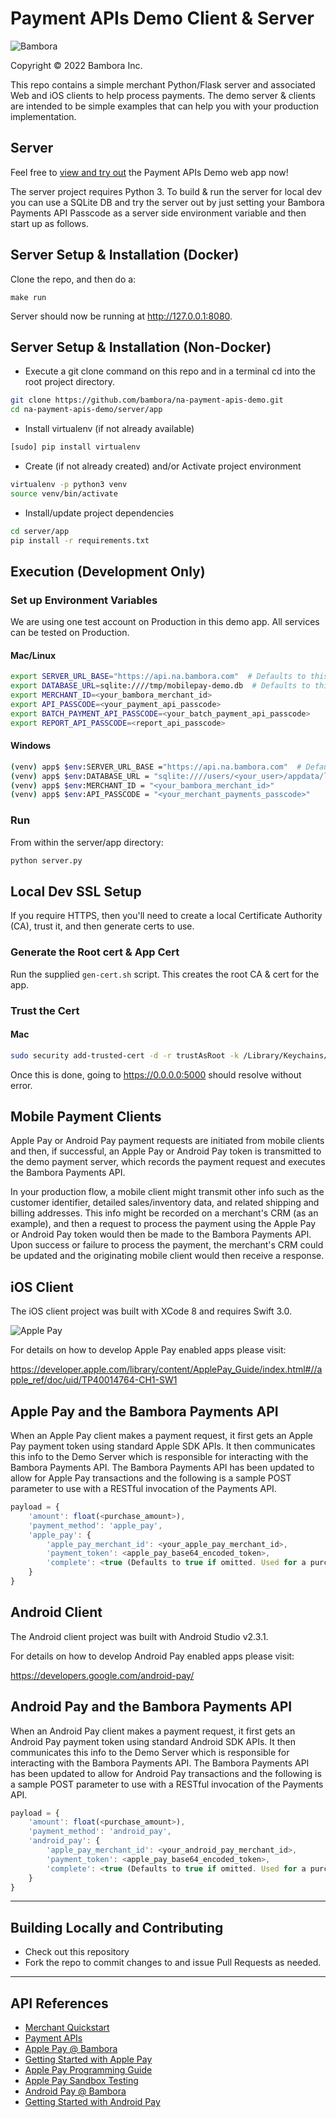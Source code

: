 # Payment APIs Demo Client & Server

![Bambora](https://cdn.na.bambora.com/resources/logos/bambora-logo180x92.png)

Copyright © 2022 Bambora Inc.

This repo contains a simple merchant Python/Flask server and associated Web and iOS clients to help process payments.
The demo server & clients are intended to be simple examples that can help you with your production implementation.

## Server

Feel free to [view and try out](https://demo.na.bambora.com) the Payment APIs Demo web app now!

The server project requires Python 3. To build & run the server for local dev you can use a SQLite DB and
try the server out by just setting your Bambora Payments API Passcode as a server side environment variable
and then start up as follows.

## Server Setup & Installation (Docker)

Clone the repo, and then do a:

```shell
make run
```

Server should now be running at <http://127.0.0.1:8080>.

## Server Setup & Installation (Non-Docker)

* Execute a git clone command on this repo and in a terminal cd into the root project directory.

```bash
git clone https://github.com/bambora/na-payment-apis-demo.git
cd na-payment-apis-demo/server/app
```

* Install virtualenv (if not already available)

```bash
[sudo] pip install virtualenv
```

* Create (if not already created) and/or Activate project environment

```bash
virtualenv -p python3 venv
source venv/bin/activate
```

* Install/update project dependencies

```bash
cd server/app
pip install -r requirements.txt
```

## Execution (Development Only)

### Set up Environment Variables

We are using one test account on Production in this demo app. All services can be tested on Production.

#### Mac/Linux

```bash
export SERVER_URL_BASE="https://api.na.bambora.com"  # Defaults to this and can be omitted
export DATABASE_URL=sqlite:////tmp/mobilepay-demo.db  # Defaults to this and can be omitted
export MERCHANT_ID=<your_bambora_merchant_id>
export API_PASSCODE=<your_payment_api_passcode>
export BATCH_PAYMENT_API_PASSCODE=<your_batch_payment_api_passcode>
export REPORT_API_PASSCODE=<report_api_passcode>
```

#### Windows

```bash
(venv) app$ $env:SERVER_URL_BASE ="https://api.na.bambora.com"  # Defaults to this and can be omitted
(venv) app$ $env:DATABASE_URL = "sqlite:////users/<your_user>/appdata/local/temp/mobilepay-demo.db"
(venv) app$ $env:MERCHANT_ID = "<your_bambora_merchant_id>"
(venv) app$ $env:API_PASSCODE = "<your_merchant_payments_passcode>"
```

### Run

From within the server/app directory:

```bash
python server.py
```

## Local Dev SSL Setup

If you require HTTPS, then you'll need to create a local Certificate Authority (CA), trust it,
and then generate certs to use.

### Generate the Root cert & App Cert

Run the supplied `gen-cert.sh` script.  This creates the root CA & cert for the app.

### Trust the Cert

#### Mac

```bash
sudo security add-trusted-cert -d -r trustAsRoot -k /Library/Keychains/System.keychain server/app/domain.crt
```

Once this is done, going to <https://0.0.0.0:5000> should resolve without error.

## Mobile Payment Clients

Apple Pay or Android Pay payment requests are initiated from mobile clients and then, if successful, an Apple Pay or
Android Pay token is transmitted to the demo payment server, which records the payment request and executes the Bambora
Payments API.

In your production flow, a mobile client might transmit other info such as the customer identifier,
detailed sales/inventory data, and related shipping and billing addresses. This info might be recorded
on a merchant's CRM (as an example), and then a request to process the payment using the Apple Pay or
Android Pay token would then be made to the Bambora Payments API. Upon success or failure to process
the payment, the merchant's CRM could be updated and the originating mobile client would then receive a response.

## iOS Client

The iOS client project was built with XCode 8 and requires Swift 3.0.

![Apple Pay](https://developer.apple.com/assets/elements/icons/apple-pay/apple-pay.svg)

For details on how to develop Apple Pay enabled apps please visit:

<https://developer.apple.com/library/content/ApplePay_Guide/index.html#//apple_ref/doc/uid/TP40014764-CH1-SW1>

## Apple Pay and the Bambora Payments API

When an Apple Pay client makes a payment request, it first gets an Apple Pay payment token using standard Apple SDK
APIs. It then communicates this info to the Demo Server which is responsible for interacting with the
Bambora Payments API. The Bambora Payments API has been updated to allow for Apple Pay transactions
and the following is a sample POST parameter to use with a RESTful invocation of the Payments API.

```javascript
payload = {
    'amount': float(<purchase_amount>),
    'payment_method': 'apple_pay',
    'apple_pay': {
        'apple_pay_merchant_id': <your_apple_pay_merchant_id>,
        'payment_token': <apple_pay_base64_encoded_token>,
        'complete': <true (Defaults to true if omitted. Used for a purchase) | false (Used for a Pre-Auth.)>
    }
}
```

## Android Client

The Android client project was built with Android Studio v2.3.1.

For details on how to develop Android Pay enabled apps please visit:

<https://developers.google.com/android-pay/>

## Android Pay and the Bambora Payments API

When an Android Pay client makes a payment request, it first gets an Android Pay payment token using standard Android
SDK APIs. It then communicates this info to the Demo Server which is responsible for interacting with the
Bambora Payments API. The Bambora Payments API has been updated to allow for Android Pay transactions
and the following is a sample POST parameter to use with a RESTful invocation of the Payments API.

```javascript
payload = {
    'amount': float(<purchase_amount>),
    'payment_method': 'android_pay',
    'android_pay': {
        'apple_pay_merchant_id': <your_android_pay_merchant_id>,
        'payment_token': <apple_pay_base64_encoded_token>,
        'complete': <true (Defaults to true if omitted. Used for a purchase) | false (Used for a Pre-Auth.)>
    }
}
```

---

## Building Locally and Contributing

* Check out this repository
* Fork the repo to commit changes to and issue Pull Requests as needed.

---

## API References

* [Merchant Quickstart](https://dev.na.bambora.com/docs/guides/merchant_quickstart/)
* [Payment APIs](https://dev.na.bambora.com/docs/references/payment_APIs)
* [Apple Pay @ Bambora](https://dev.na.bambora.com/docs/guides/apple_pay/)
* [Getting Started with Apple Pay](https://developer.apple.com/apple-pay/get-started/)
* [Apple Pay Programming Guide](https://developer.apple.com/library/content/ApplePay_Guide/)
* [Apple Pay Sandbox Testing](https://developer.apple.com/support/apple-pay-sandbox/)
* [Android Pay @ Bambora](https://dev.na.bambora.com/docs/guides/android_pay/)
* [Getting Started with Android Pay](https://www.android.com/pay/)

